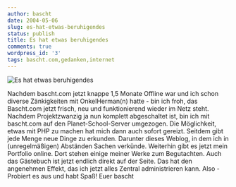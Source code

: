 ```yaml
---
author: bascht
date: 2004-05-06
slug: es-hat-etwas-beruhigendes
status: publish
title: Es hat etwas beruhigendes
comments: true
wordpress_id: '3'
tags: bascht.com,gedanken,internet
---
```


![Es hat etwas beruhigendes](2004-05-06-es-hat-etwas-beruhigendes/img_3610.jpg)

Nachdem bascht.com jetzt knappe 1,5 Monate Offline war und ich schon
diverse Zänkigkeiten mit OnkelHerman(n) hatte - bin ich froh, das
Bascht.com jetzt frisch, neu und funktionierend wieder im Netz
steht. Nachdem Projektzwanzig ja nun komplett abgeschaltet ist, bin
ich mit bascht.com auf den Planet-School-Server umgezogen. Die
Möglichkeit, etwas mit PHP zu machen hat mich dann auch sofort
gereizt. Seitdem gibt jede Menge neue Dinge zu erkunden. Darunter
dieses Weblog, in dem ich in (unregelmäßigen) Abständen Sachen
verkünde. Weiterhin gibt es jetzt mein Portfolio online. Dort
stehen einige meiner Werke zum Begutachten. Auch das Gästebuch ist
jetzt endlich direkt auf der Seite. Das hat den angenehmen Effekt,
das ich jetzt alles Zentral administrieren kann. Also - Probiert es
aus und habt Spaß! Euer bascht


